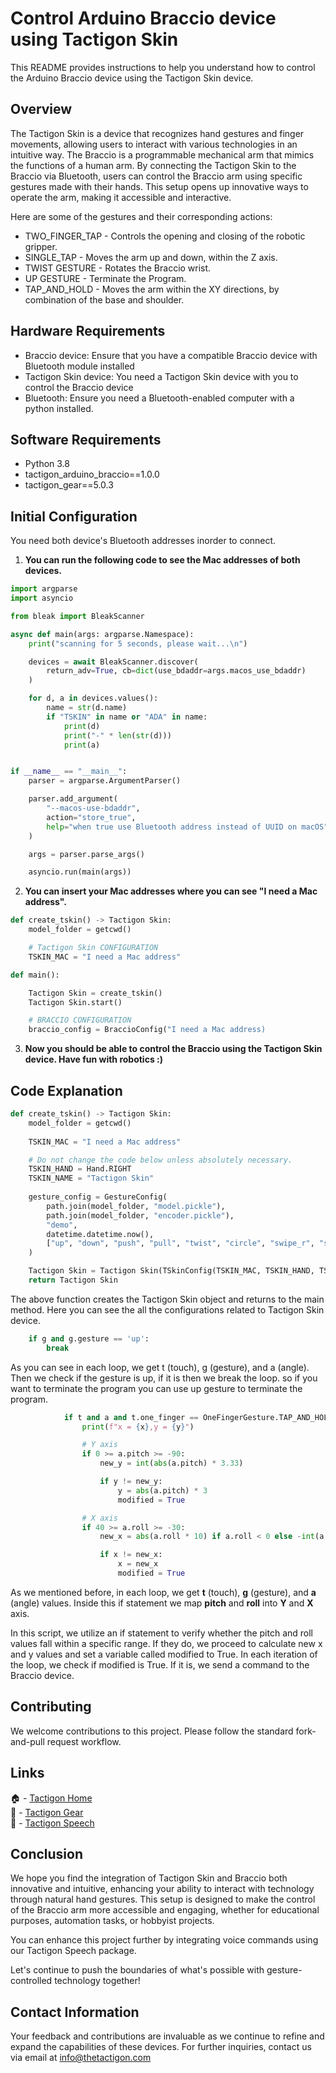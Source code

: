 # Control Arduino Braccio device using Tactigon Skin

This README provides instructions to help you understand how to control the Arduino Braccio device using the Tactigon Skin device.

## Overview

The Tactigon Skin is a device that recognizes hand gestures and finger movements, allowing users to interact with various technologies in an intuitive way. The Braccio is a programmable mechanical arm that mimics the functions of a human arm. By connecting the Tactigon Skin to the Braccio via Bluetooth, users can control the Braccio arm using specific gestures made with their hands. This setup opens up innovative ways to operate the arm, making it accessible and interactive.

Here are some of the gestures and their corresponding actions:

- TWO_FINGER_TAP - Controls the opening and closing of the robotic gripper.
- SINGLE_TAP - Moves the arm up and down, within the Z axis. 
- TWIST GESTURE - Rotates the Braccio wrist.
- UP GESTURE - Terminate the Program.
- TAP_AND_HOLD - Moves the arm within the XY directions, by combination of the base and shoulder.


## Hardware Requirements
- Braccio device: Ensure that you have a compatible Braccio device with Bluetooth module installed
- Tactigon Skin device: You need a Tactigon Skin device with you to control the Braccio device
- Bluetooth: Ensure you need a Bluetooth-enabled computer with a python installed.

## Software Requirements
- Python 3.8
- tactigon_arduino_braccio==1.0.0
- tactigon_gear==5.0.3


## Initial Configuration

You need both device's Bluetooth addresses inorder to connect. 

1. **You can run the following code to see the Mac addresses of both devices.**
```python
import argparse
import asyncio

from bleak import BleakScanner

async def main(args: argparse.Namespace):
    print("scanning for 5 seconds, please wait...\n")

    devices = await BleakScanner.discover(
        return_adv=True, cb=dict(use_bdaddr=args.macos_use_bdaddr)
    )

    for d, a in devices.values():
        name = str(d.name)
        if "TSKIN" in name or "ADA" in name:
            print(d)
            print("-" * len(str(d)))
            print(a)


if __name__ == "__main__":
    parser = argparse.ArgumentParser()

    parser.add_argument(
        "--macos-use-bdaddr",
        action="store_true",
        help="when true use Bluetooth address instead of UUID on macOS",
    )

    args = parser.parse_args()

    asyncio.run(main(args))
```

2. **You can insert your Mac addresses where you can see "I need a Mac address".**

```python
def create_tskin() -> Tactigon Skin:
    model_folder = getcwd()

    # Tactigon Skin CONFIGURATION
    TSKIN_MAC = "I need a Mac address"
```

```python
def main():

    Tactigon Skin = create_tskin()
    Tactigon Skin.start()

    # BRACCIO CONFIGURATION
    braccio_config = BraccioConfig("I need a Mac address)
```

3. **Now you should be able to control the Braccio using the Tactigon Skin device. Have fun with robotics :)**

## Code Explanation

```python
def create_tskin() -> Tactigon Skin:
    model_folder = getcwd()
    
    TSKIN_MAC = "I need a Mac address"

    # Do not change the code below unless absolutely necessary. 
    TSKIN_HAND = Hand.RIGHT 
    TSKIN_NAME = "Tactigon Skin"
    
    gesture_config = GestureConfig(
        path.join(model_folder, "model.pickle"),
        path.join(model_folder, "encoder.pickle"),
        "demo",
        datetime.datetime.now(),
        ["up", "down", "push", "pull", "twist", "circle", "swipe_r", "swipe_l"]
    )

    Tactigon Skin = Tactigon Skin(TSkinConfig(TSKIN_MAC, TSKIN_HAND, TSKIN_NAME, gesture_config))
    return Tactigon Skin
```

The above function creates the Tactigon Skin object and returns to the main method. Here you can see the all the configurations related to Tactigon Skin device. 

```python
    if g and g.gesture == 'up':
        break
```

As you can see in each loop, we get t (touch), g (gesture), and a (angle). Then we check if the gesture is up, if it is then we break the loop. so if you want to terminate the program you can use up gesture to terminate the program.

```python
            if t and a and t.one_finger == OneFingerGesture.TAP_AND_HOLD:
                print(f"x = {x},y = {y}")

                # Y axis
                if 0 >= a.pitch >= -90:
                    new_y = int(abs(a.pitch) * 3.33)

                    if y != new_y:
                        y = abs(a.pitch) * 3
                        modified = True

                # X axis
                if 40 >= a.roll >= -30:
                    new_x = abs(a.roll * 10) if a.roll < 0 else -int(a.roll * 7.5)

                    if x != new_x:
                        x = new_x
                        modified = True
```

As we mentioned before, in each loop, we get **t** (touch), **g** (gesture), and **a** (angle) values. Inside this if statement we map **pitch** and **roll** into **Y** and **X** axis.

In this script, we utilize an if statement to verify whether the pitch and roll values fall within a specific range. If they do, we proceed to calculate new x and y values and set a variable called modified to True. In each iteration of the loop, we check if modified is True. If it is, we send a command to the Braccio device.
## Contributing
We welcome contributions to this project. Please follow the standard fork-and-pull request workflow.

## Links
🏠 - [Tactigon Home](https://www.thetactigon.com/) <br />
📝 - [Tactigon Gear](https://pypi.org/project/tactigon-gear/)  <br />
📔 - [Tactigon Speech](https://pypi.org/project/tactigon-speech/)  <br />

## Conclusion 
We hope you find the integration of Tactigon Skin and Braccio both innovative and intuitive, enhancing your ability to interact with technology through natural hand gestures. This setup is designed to make the control of the Braccio arm more accessible and engaging, whether for educational purposes, automation tasks, or hobbyist projects. 

You can enhance this project further by integrating voice commands using our Tactigon Speech package.

Let's continue to push the boundaries of what's possible with gesture-controlled technology together!



## Contact Information
Your feedback and contributions are invaluable as we continue to refine and expand the capabilities of these devices.
For further inquiries, contact us via email at info@thetactigon.com